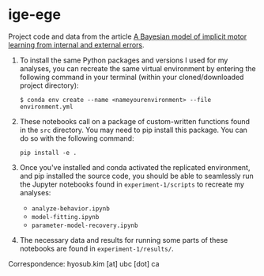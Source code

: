 # ige-ege

Project code and data from the article [A Bayesian model of implicit motor learning from internal and external errors](https://www.biorxiv.org/content/10.1101/2025.01.30.635749v1).


1) To install the same Python packages and versions I used for my analyses, you can recreate the same virtual environment by entering the following command in your terminal (within your cloned/downloaded project directory):

    `$ conda env create --name <nameyourenvironment> --file environment.yml`

2) These notebooks call on a package of custom-written functions found in the `src` directory. You may need to pip install this package. You can do so with the following command:

    `pip install -e .`


3) Once you've installed and conda activated the replicated environment, and pip installed the source code, you should be able to seamlessly run the Jupyter notebooks found in `experiment-1/scripts` to recreate my analyses:
    - `analyze-behavior.ipynb`
    - `model-fitting.ipynb`
    - `parameter-model-recovery.ipynb`


5) The necessary data and results for running some parts of these notebooks are found in `experiment-1/results/`.


Correspondence: hyosub.kim [at] ubc [dot] ca









